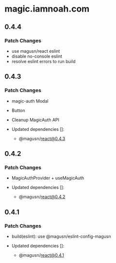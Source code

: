 # magic.iamnoah.com

## 0.4.4

### Patch Changes

- use magusn/react eslint
- disable no-console eslint
- resolve eslint errors to run build

## 0.4.3

### Patch Changes

- magic-auth Modal

* Button

- Cleanup MagicAuth API

- Updated dependencies []:
  - @magusn/react@0.4.3

## 0.4.2

### Patch Changes

- MagicAuthProvider + useMagicAuth

- Updated dependencies []:
  - @magusn/react@0.4.2

## 0.4.1

### Patch Changes

- build(eslint): use @magusn/eslint-config-magusn

- Updated dependencies []:
  - @magusn/react@0.4.1
